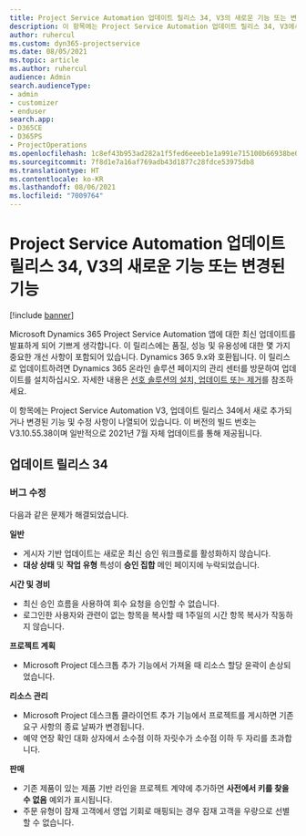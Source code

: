 ```yaml
---
title: Project Service Automation 업데이트 릴리스 34, V3의 새로운 기능 또는 변경된 기능
description: 이 항목에는 Project Service Automation 업데이트 릴리스 34, V3에서 사용할 수 있는 기능 및 수정 사항이 나열되어 있습니다.
author: ruhercul
ms.custom: dyn365-projectservice
ms.date: 08/05/2021
ms.topic: article
ms.author: ruhercul
audience: Admin
search.audienceType:
- admin
- customizer
- enduser
search.app:
- D365CE
- D365PS
- ProjectOperations
ms.openlocfilehash: 1c8ef43b953ad282a1f5fed6eeeb1e1a991e715100b66938be03b5b5f3da575e
ms.sourcegitcommit: 7f8d1e7a16af769adb43d1877c28fdce53975db8
ms.translationtype: HT
ms.contentlocale: ko-KR
ms.lasthandoff: 08/06/2021
ms.locfileid: "7009764"
---
```

# <a name="whats-new-or-changed-in-project-service-automation-update-release-34-v3"></a>Project Service Automation 업데이트 릴리스 34, V3의 새로운 기능 또는 변경된 기능

[!include [banner](../includes/psa-now-project-operations.md)]

Microsoft Dynamics 365 Project Service Automation 앱에 대한 최신 업데이트를 발표하게 되어 기쁘게 생각합니다. 이 릴리스에는 품질, 성능 및 유용성에 대한 몇 가지 중요한 개선 사항이 포함되어 있습니다. Dynamics 365 9.x와 호환됩니다. 이 릴리스로 업데이트하려면 Dynamics 365 온라인 솔루션 페이지의 관리 센터를 방문하여 업데이트를 설치하십시오. 자세한 내용은 [선호 솔루션의 설치, 업데이트 또는 제거](/power-platform/admin/install-remove-preferred-solution)를 참조하세요.

이 항목에는 Project Service Automation V3, 업데이트 릴리스 34에서 새로 추가되거나 변경된 기능 및 수정 사항이 나열되어 있습니다. 이 버전의 빌드 번호는 V3.10.55.38이며 일반적으로 2021년 7월 자체 업데이트를 통해 제공됩니다.

## <a name="update-release-34"></a>업데이트 릴리스 34

### <a name="bug-fixes"></a>버그 수정
다음과 같은 문제가 해결되었습니다.

**일반**

- 게시자 기반 업데이트는 새로운 최신 승인 워크플로를 활성화하지 않습니다.
- **대상 상태** 및 **작업 유형** 특성이 **승인 집합** 메인 페이지에 누락되었습니다.

**시간 및 경비**

- 최신 승인 흐름을 사용하여 회수 요청을 승인할 수 없습니다.
- 로그인한 사용자와 관련이 없는 항목을 복사할 때 1주일의 시간 항목 복사가 작동하지 않습니다.

**프로젝트 계획**

- Microsoft Project 데스크톱 추가 기능에서 가져올 때 리소스 할당 윤곽이 손상되었습니다.

**리소스 관리**

- Microsoft Project 데스크톱 클라이언트 추가 기능에서 프로젝트를 게시하면 기존 요구 사항의 종료 날짜가 변경됩니다.
- 예약 연장 확인 대화 상자에서 소수점 이하 자릿수가 소수점 이하 두 자리를 초과합니다.

**판매**

- 기존 제품이 있는 제품 기반 라인을 프로젝트 계약에 추가하면 **사전에서 키를 찾을 수 없음** 예외가 표시됩니다.
- 주문 유형이 잠재 고객에서 영업 기회로 매핑되는 경우 잠재 고객을 우량으로 선별할 수 없습니다.
